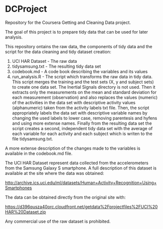 DCProject
=========

Repository for the Coursera Getting and Cleaning Data project.

The goal of this project is to prepare tidy data that can be used for later analysis.

This repository ontains the raw data, the components of tidy data and the script for the data cleaning and tidy dataset creation:

1. UCI HAR Dataset - The raw data
2. tidysamsung.txt - The resulting tidy data set
3. codebook.md - A code book describing the variables and its values
4. run_analysis.R - The script which transforms the raw data in tidy data. This script merges the training and the test sets (X, y and subject sets) to create one data set. The Inertial Signals directory is not used. Then it extracts only the measurements on the mean and standard deviation for each measurement (observation) and also replaces the values (numeric) of the activities in the data set with descriptive activity values (alphanumeric) taken from the activity labels txt file. Then, the script appropriately labels the data set with descriptive variable names by changing the used labels to lower case, removing parentesis and hyfens and using more extense names. Finally from the resulting data set the script creates a second, independent tidy data set with the average of each variable for each activity and each subject which is writen to the file tidysamsung.txt.

A more extense description of the changes made to the variables is available in the codebook.md file.

The UCI HAR Dataset represent data collected from the accelerometers from the Samsung Galaxy S smartphone. A full description of this dataset is available at the site where the data was obtained: 

http://archive.ics.uci.edu/ml/datasets/Human+Activity+Recognition+Using+Smartphones

The data can be obtained directly from the original site with:

https://d396qusza40orc.cloudfront.net/getdata%2Fprojectfiles%2FUCI%20HAR%20Dataset.zip

Any commercial use of the raw dataset is prohibited.